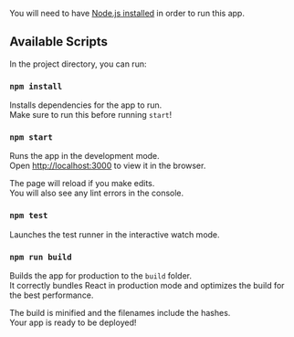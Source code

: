 You will need to have [Node.js installed](https://nodejs.org/en/) in order to run this app.

## Available Scripts

In the project directory, you can run:

### `npm install`

Installs dependencies for the app to run.<br />
Make sure to run this before running `start`!

### `npm start`

Runs the app in the development mode.<br />
Open [http://localhost:3000](http://localhost:3000) to view it in the browser.

The page will reload if you make edits.<br />
You will also see any lint errors in the console.

### `npm test`

Launches the test runner in the interactive watch mode.<br />

### `npm run build`

Builds the app for production to the `build` folder.<br />
It correctly bundles React in production mode and optimizes the build for the best performance.

The build is minified and the filenames include the hashes.<br />
Your app is ready to be deployed!
